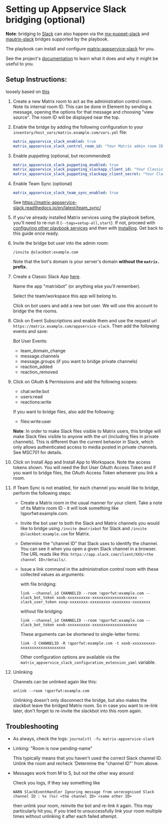 # Setting up Appservice Slack bridging (optional)

**Note**: bridging to [Slack](https://slack.com) can also happen via the [mx-puppet-slack](configuring-playbook-bridge-mx-puppet-slack.md) and [mautrix-slack](configuring-playbook-bridge-mautrix-slack.md) bridges supported by the playbook.

The playbook can install and configure [matrix-appservice-slack](https://github.com/matrix-org/matrix-appservice-slack) for you.

See the project's [documentation](https://github.com/matrix-org/matrix-appservice-slack/blob/master/README.md) to learn what it does and why it might be useful to you.

## Setup Instructions:

loosely based on [this](https://github.com/matrix-org/matrix-appservice-slack#Setup)

1. Create a new Matrix room to act as the administration control room. Note its internal room ID. This can be done in Element by sending a message, opening the options for that message and choosing "view source". The room ID will be displayed near the top.

2. Enable the bridge by adding the following configuration to your `inventory/host_vars/matrix.example.com/vars.yml` file:

    ```yaml
    matrix_appservice_slack_enabled: true
    matrix_appservice_slack_control_room_id: "Your Matrix admin room ID"
    ```

3. Enable puppeting (optional, but recommended)

    ```yaml
    matrix_appservice_slack_puppeting_enabled: true
    matrix_appservice_slack_puppeting_slackapp_client_id: "Your Classic Slack App Client ID"
    matrix_appservice_slack_puppeting_slackapp_client_secret: "Your Classic Slack App Client Secret"
    ```

4. Enable Team Sync (optional)

    ```yaml
    matrix_appservice_slack_team_sync_enabled: true
    ```

    See https://matrix-appservice-slack.readthedocs.io/en/latest/team_sync/

5. If you've already installed Matrix services using the playbook before, you'll need to re-run it (`--tags=setup-all,start`). If not, proceed with [configuring other playbook services](configuring-playbook.md) and then with [Installing](installing.md). Get back to this guide once ready.

6. Invite the bridge bot user into the admin room:

    ```
    /invite @slackbot:example.com
    ```

    Note that the bot's domain is your server's domain **without the `matrix.` prefix.**

7. Create a Classic Slack App [here](https://api.slack.com/apps?new_classic_app=1).

    Name the app "matrixbot" (or anything else you'll remember).

    Select the team/workspace this app will belong to.

    Click on bot users and add a new bot user. We will use this account to bridge the the rooms.

8. Click on Event Subscriptions and enable them and use the request url `https://matrix.example.com/appservice-slack`. Then add the following events and save:

     Bot User Events:

    - team_domain_change
    - message.channels
    - message.groups (if you want to bridge private channels)
    - reaction_added
    - reaction_removed

9. Click on OAuth & Permissions and add the following scopes:

    - chat:write:bot
    - users:read
    - reactions:write

    If you want to bridge files, also add the following:

    - files:write:user

    **Note**: In order to make Slack files visible to Matrix users, this bridge will make Slack files visible to anyone with the url (including files in private channels). This is different than the current behavior in Slack, which only allows authenticated access to media posted in private channels. See MSC701 for details.

10. Click on Install App and Install App to Workspace. Note the access tokens shown. You will need the Bot User OAuth Access Token and if you want to bridge files, the OAuth Access Token whenever you link a room.

11. If Team Sync is not enabled, for each channel you would like to bridge, perform the following steps:

    * Create a Matrix room in the usual manner for your client. Take a note of its Matrix room ID - it will look something like !qporfwt:example.com.

    * Invite the bot user to both the Slack and Matrix channels you would like to bridge using `/invite @matrixbot` for Slack and `/invite @slackbot:example.com` for Matrix.

    * Determine the "channel ID" that Slack uses to identify the channel. You can see it when you open a given Slack channel in a browser. The URL reads like this: `https://app.slack.com/client/XXX/<the channel ID>/details/`.

    * Issue a link command in the administration control room with these collected values as arguments:

        with file bridging:

        ```
        link --channel_id CHANNELID --room !qporfwt:example.com --slack_bot_token xoxb-xxxxxxxxxx-xxxxxxxxxxxxxxxxxxxx --slack_user_token xoxp-xxxxxxxx-xxxxxxxxx-xxxxxxxx-xxxxxxxx
        ```

        without file bridging:

        ```
        link --channel_id CHANNELID --room !qporfwt:example.com --slack_bot_token xoxb-xxxxxxxxxx-xxxxxxxxxxxxxxxxxxxx
        ```

        These arguments can be shortened to single-letter forms:

        ```
        link -I CHANNELID -R !qporfwt:example.com -t xoxb-xxxxxxxxxx-xxxxxxxxxxxxxxxxxxxx
        ```

        Other configuration options are available via the `matrix_appservice_slack_configuration_extension_yaml` variable.

12. Unlinking

    Channels can be unlinked again like this:

    ```
    unlink --room !qporfwt:example.com
    ```

    Unlinking doesn't only disconnect the bridge, but also makes the slackbot leave the bridged Matrix room. So in case you want to re-link later, don't forget to re-invite the slackbot into this room again.

## Troubleshooting

* As always, check the logs: `journalctl -fu matrix-appservice-slack`

* Linking: "Room is now pending-name"

  This typically means that you haven't used the correct Slack channel ID. Unlink the room and recheck 'Determine the "channel ID"' from above.

* Messages work from M to S, but not the other way around

  Check you logs, if they say something like

  `WARN SlackEventHandler Ignoring message from unrecognised Slack channel ID : %s (%s) <the channel ID> <some other ID>`

  then unlink your room, reinvite the bot and re-link it again. This may particularly hit you, if you tried to unsuccessfully link your room multiple times without unlinking it after each failed attempt.
